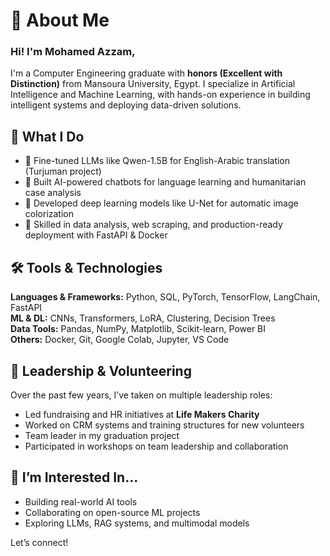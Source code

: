 # 👋 About Me

### Hi! I'm Mohamed Azzam, 
I'm a Computer Engineering graduate with **honors (Excellent with Distinction)** from Mansoura University, Egypt. I specialize in Artificial Intelligence and Machine Learning, with hands-on experience in building intelligent systems and deploying data-driven solutions.

## 🧠 What I Do

- 🤖 Fine-tuned LLMs like Qwen-1.5B for English-Arabic translation (Turjuman project)
- 💬 Built AI-powered chatbots for language learning and humanitarian case analysis
- 🎨 Developed deep learning models like U-Net for automatic image colorization
- 🧪 Skilled in data analysis, web scraping, and production-ready deployment with FastAPI & Docker

## 🛠️ Tools & Technologies

**Languages & Frameworks:** Python, SQL, PyTorch, TensorFlow, LangChain, FastAPI  
**ML & DL:** CNNs, Transformers, LoRA, Clustering, Decision Trees  
**Data Tools:** Pandas, NumPy, Matplotlib, Scikit-learn, Power BI  
**Others:** Docker, Git, Google Colab, Jupyter, VS Code

## 👥 Leadership & Volunteering

Over the past few years, I’ve taken on multiple leadership roles:
- Led fundraising and HR initiatives at **Life Makers Charity**
- Worked on CRM systems and training structures for new volunteers
- Team leader in my graduation project
- Participated in workshops on team leadership and collaboration

## 🚀 I’m Interested In...

- Building real-world AI tools
- Collaborating on open-source ML projects
- Exploring LLMs, RAG systems, and multimodal models

Let’s connect!

